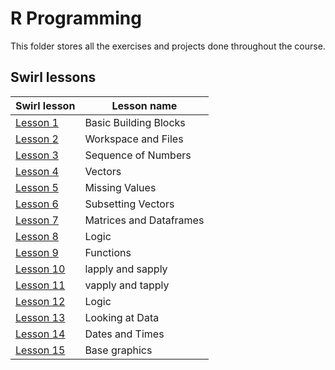 # R Programming

This folder stores all the exercises and projects done throughout the course.


## Swirl lessons

Swirl lesson | Lesson name
----------------|--------------------
[Lesson 1](https://github.com/rapha-carvalho/JHU-datascience/tree/master/rprogramming/swirl_lesson_1.pdf) | Basic Building Blocks
[Lesson 2](https://github.com/rapha-carvalho/JHU-datascience/tree/master/rprogramming/swirl_lesson_2.pdf) | Workspace and Files
[Lesson 3](https://github.com/rapha-carvalho/JHU-datascience/tree/master/rprogramming/swirl_lesson_3.pdf) | Sequence of Numbers
[Lesson 4](https://github.com/rapha-carvalho/JHU-datascience/tree/master/rprogramming/swirl_lesson_4.pdf) | Vectors
[Lesson 5](https://github.com/rapha-carvalho/JHU-datascience/tree/master/rprogramming/swirl_lesson_5.pdf) | Missing Values
[Lesson 6](https://github.com/rapha-carvalho/JHU-datascience/tree/master/rprogramming/swirl_lesson_6.pdf) | Subsetting Vectors
[Lesson 7](https://github.com/rapha-carvalho/JHU-datascience/tree/master/rprogramming/swirl_lesson_7.pdf) | Matrices and Dataframes
[Lesson 8](https://github.com/rapha-carvalho/JHU-datascience/tree/master/rprogramming/swirl_lesson_8.pdf) | Logic
[Lesson 9](https://github.com/rapha-carvalho/JHU-datascience/tree/master/rprogramming/swirl_lesson_9.pdf) | Functions
[Lesson 10](https://github.com/rapha-carvalho/JHU-datascience/tree/master/rprogramming/swirl_lesson_10.pdf) | lapply and sapply
[Lesson 11](https://github.com/rapha-carvalho/JHU-datascience/tree/master/rprogramming/swirl_lesson_11.pdf) | vapply and tapply
[Lesson 12](https://github.com/rapha-carvalho/JHU-datascience/tree/master/rprogramming/swirl_lesson_12.pdf) | Logic
[Lesson 13](https://github.com/rapha-carvalho/JHU-datascience/tree/master/rprogramming/swirl_lesson_13.pdf) | Looking at Data
[Lesson 14](https://github.com/rapha-carvalho/JHU-datascience/tree/master/rprogramming/swirl_lesson_14.pdf) | Dates and Times
[Lesson 15](https://github.com/rapha-carvalho/JHU-datascience/tree/master/rprogramming/swirl_lesson_15.pdf) | Base graphics
